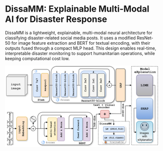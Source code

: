 # DissaMM: Explainable Multi-Modal AI for Disaster Response

DissaMM is a lightweight, explainable, multi-modal neural architecture for classifying disaster-related social media posts. It uses a modified ResNet-50 for image feature extraction and BERT for textual encoding, with their outputs fused through a compact MLP head. This design enables real-time, interpretable disaster monitoring to support humanitarian operations, while keeping computational cost low.

![DissaMM Architecture](images/2disaster.png)
